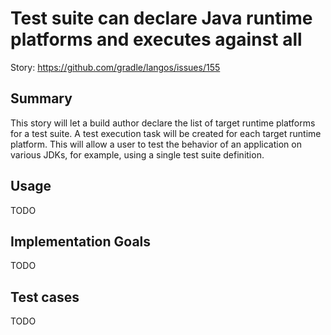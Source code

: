 # Test suite can declare Java runtime platforms and executes against all

Story: https://github.com/gradle/langos/issues/155

## Summary

This story will let a build author declare the list of target runtime platforms for a test suite. A test execution task will be created for each target runtime platform. This will allow a user to test the behavior of an application on various JDKs, for example, using a single test suite definition.

## Usage

TODO

## Implementation Goals

TODO

## Test cases

TODO
